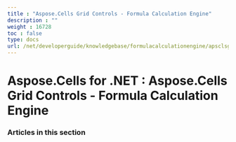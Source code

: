 ```yaml
---
title : "Aspose.Cells Grid Controls - Formula Calculation Engine" 
description : "" 
weight : 16728 
toc : false
type: docs
url: /net/developerguide/knowledgebase/formulacalculationengine/apsclsgridcontrols/
---
```


# Aspose.Cells for .NET : Aspose.Cells Grid Controls - Formula Calculation Engine


### Articles in this section

           

